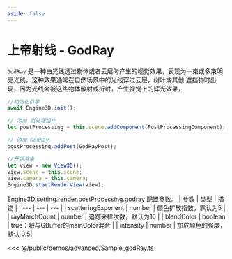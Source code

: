 ```yaml
---
aside: false
---
```

# 上帝射线 - GodRay
`GodRay` 是一种由光线透过物体或者云层时产生的视觉效果，表现为一束或多束明亮光线，这种效果通常在自然场景中的光线穿过云层，树叶或其他
遮挡物时出现，因为光线会被这些物体散射或折射，产生视觉上的辉光效果，
```ts
//初始化引擎
await Engine3D.init();

// 添加 后处理组件
let postProcessing = this.scene.addComponent(PostProcessingComponent);

// 添加 GodRay
postProcessing.addPost(GodRayPost);

//开始渲染
let view = new View3D();
view.scene = this.scene;
view.camera = this.camera;
Engine3D.startRenderView(view);
```

[Engine3D.setting.render.postProcessing.godray](../../api/types/GodraySetting.md) 配置参数。
| 参数 | 类型 | 描述 |
| --- | --- | --- |
| scatteringExponent | number | 颜色扩散指数，默认为5 |
| rayMarchCount | number | 追踪采样次数，默认为16 |
| blendColor | boolean | true：将与GBuffer的mainColor混合 |
| intensity | number | 加成颜色的强度，默认 0.5|

<Demo src="/demos/advanced/Sample_godRay.ts"></Demo>

<<< @/public/demos/advanced/Sample_godRay.ts